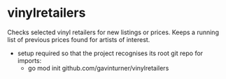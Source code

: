# vinylretailers
Checks selected vinyl retailers for new listings or prices. Keeps a running list of previous prices found
for artists of interest.

* setup required so that the project recognises its root git repo for imports:
  - go mod init github.com/gavinturner/vinylretailers
